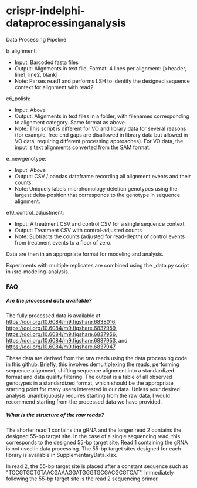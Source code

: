 # crispr-indelphi-dataprocessinganalysis

Data Processing Pipeline

b_alignment:
- Input: Barcoded fasta files
- Output: Alignments in text file. Format: 4 lines per alignment: [>header, line1, line2, blank]
- Note: Parses read1 and performs LSH to identify the designed sequence context for alignment with read2.

c6_polish:
- Input: Above
- Output: Alignments in text files in a folder, with filenames corresponding to alignment category. Same format as above.
- Note: This script is different for VO and library data for several reasons (for example, free end gaps are disallowed in library data but allowed in VO data, requiring different processing approaches). For VO data, the input is text alignments converted from the SAM format.

e_newgenotype:
- Input: Above
- Output: CSV / pandas dataframe recording all alignment events and their counts.
- Note: Uniquely labels microhomology deletion genotypes using the largest delta-position that corresponds to the genotype in sequence alignment.

e10_control_adjustment:
- Input: A treatment CSV and control CSV for a single sequence context
- Output: Treatment CSV with control-adjusted counts
- Note: Subtracts the counts (adjusted for read-depth) of control events from treatment events to a floor of zero.

Data are then in an appropriate format for modeling and analysis.

Experiments with multiple replicates are combined using the \_data.py script in /src-modeling-analysis.

### FAQ

##### Are the processed data available?

The fully processed data is available at https://doi.org/10.6084/m9.figshare.6838016, https://doi.org/10.6084/m9.figshare.6837959, https://doi.org/10.6084/m9.figshare.6837956, https://doi.org/10.6084/m9.figshare.6837953, and https://doi.org/10.6084/m9.figshare.6837947.

These data are derived from the raw reads using the data processing code in this github. Briefly, this involves demultiplexing the reads, performing sequence alignment, shifting sequence alignment into a standardized format and data quality filtering. The output is a table of all observed genotypes in a standardized format, which should be the appropriate starting point for many users interested in our data. Unless your desired analysis unambiguously requires starting from the raw data, I would recommend starting from the processed data we have provided.

##### What is the structure of the raw reads?

The shorter read 1 contains the gRNA and the longer read 2 contains the designed 55-bp target site. In the case of a single sequencing read, this corresponds to the designed 55-bp target site. Read 1 containing the gRNA is not used in data processing. The 55-bp target sites designed for each library is available in SupplementaryData.xlsx. 

In read 2, the 55-bp target site is placed after a constant sequence such as "TCCGTGCTGTAACGAAAGGATGGGTGCGACGCGTCAT". Immediately following the 55-bp target site is the read 2 sequencing primer.